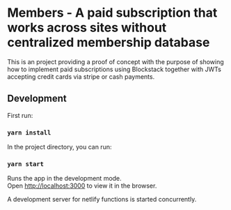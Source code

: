 # Members - A paid subscription that works across sites without centralized membership database

This is an project providing a proof of concept with the purpose of showing how to implement
paid subscriptions using Blockstack together with JWTs accepting credit cards via stripe or cash
payments.

## Development

First run:

### `yarn install`

In the project directory, you can run:

### `yarn start`

Runs the app in the development mode.<br>
Open [http://localhost:3000](http://localhost:3000) to view it in the browser.

A development server for netlify functions is started concurrently.
